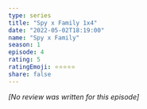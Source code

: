 ```yaml
---
type: series
title: "Spy x Family 1x4"
date: "2022-05-02T18:19:00"
name: "Spy x Family"
season: 1
episode: 4
rating: 5
ratingEmoji: ⭐️⭐️⭐️⭐️⭐️
share: false
---
```


_[No review was written for this episode]_
